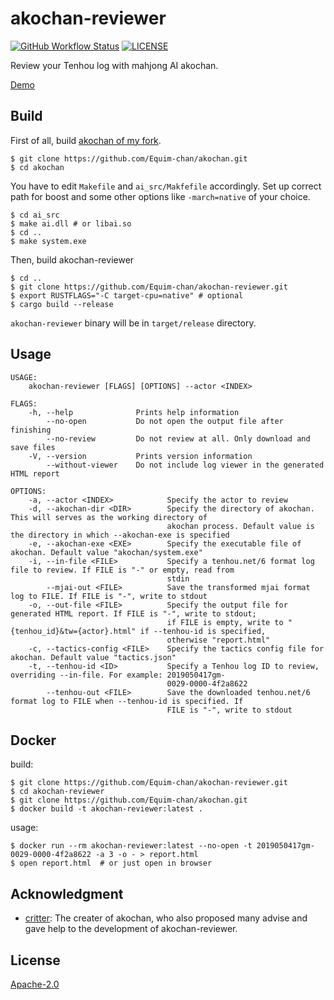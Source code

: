 # akochan-reviewer

[![GitHub Workflow Status](https://img.shields.io/github/workflow/status/Equim-chan/akochan-reviewer/Rust)](https://github.com/Equim-chan/akochan-reviewer/actions)
[![LICENSE](https://img.shields.io/github/license/Equim-chan/akochan-reviewer.svg)](https://github.com/Equim-chan/akochan-reviewer/blob/master/LICENSE)

Review your Tenhou log with mahjong AI akochan.

[Demo](https://gh.ekyu.moe/akochan-reviewer-demo.html)

## Build
First of all, build [akochan of my fork](https://github.com/Equim-chan/akochan).

```console
$ git clone https://github.com/Equim-chan/akochan.git
$ cd akochan
```

You have to edit `Makefile` and `ai_src/Makfefile` accordingly. Set up correct path for boost and some other options like `-march=native` of your choice.

```console
$ cd ai_src
$ make ai.dll # or libai.so
$ cd ..
$ make system.exe
```

Then, build akochan-reviewer

```console
$ cd ..
$ git clone https://github.com/Equim-chan/akochan-reviewer.git
$ export RUSTFLAGS="-C target-cpu=native" # optional
$ cargo build --release
```

`akochan-reviewer` binary will be in `target/release` directory.

## Usage
```plain
USAGE:
    akochan-reviewer [FLAGS] [OPTIONS] --actor <INDEX>

FLAGS:
    -h, --help              Prints help information
        --no-open           Do not open the output file after finishing
        --no-review         Do not review at all. Only download and save files
    -V, --version           Prints version information
        --without-viewer    Do not include log viewer in the generated HTML report

OPTIONS:
    -a, --actor <INDEX>            Specify the actor to review
    -d, --akochan-dir <DIR>        Specify the directory of akochan. This will serves as the working directory of
                                   akochan process. Default value is the directory in which --akochan-exe is specified
    -e, --akochan-exe <EXE>        Specify the executable file of akochan. Default value "akochan/system.exe"
    -i, --in-file <FILE>           Specify a tenhou.net/6 format log file to review. If FILE is "-" or empty, read from
                                   stdin
        --mjai-out <FILE>          Save the transformed mjai format log to FILE. If FILE is "-", write to stdout
    -o, --out-file <FILE>          Specify the output file for generated HTML report. If FILE is "-", write to stdout;
                                   if FILE is empty, write to "{tenhou_id}&tw={actor}.html" if --tenhou-id is specified,
                                   otherwise "report.html"
    -c, --tactics-config <FILE>    Specify the tactics config file for akochan. Default value "tactics.json"
    -t, --tenhou-id <ID>           Specify a Tenhou log ID to review, overriding --in-file. For example: 2019050417gm-
                                   0029-0000-4f2a8622
        --tenhou-out <FILE>        Save the downloaded tenhou.net/6 format log to FILE when --tenhou-id is specified. If
                                   FILE is "-", write to stdout
```

## Docker

build:

```console
$ git clone https://github.com/Equim-chan/akochan-reviewer.git
$ cd akochan-reviewer
$ git clone https://github.com/Equim-chan/akochan.git
$ docker build -t akochan-reviewer:latest .
```

usage:

```console
$ docker run --rm akochan-reviewer:latest --no-open -t 2019050417gm-0029-0000-4f2a8622 -a 3 -o - > report.html
$ open report.html  # or just open in browser
```

## Acknowledgment
* [critter](https://twitter.com/critter_Eng): The creater of akochan, who also proposed many advise and gave help to the development of akochan-reviewer.

## License
[Apache-2.0](https://github.com/Equim-chan/akochan-reviewer/blob/master/LICENSE)
